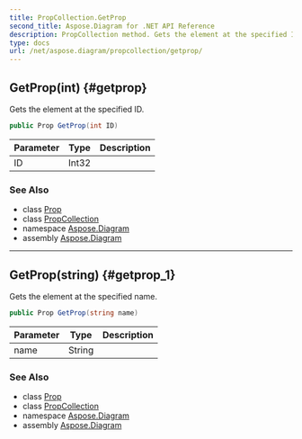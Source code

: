 ```yaml
---
title: PropCollection.GetProp
second_title: Aspose.Diagram for .NET API Reference
description: PropCollection method. Gets the element at the specified ID
type: docs
url: /net/aspose.diagram/propcollection/getprop/
---
```

## GetProp(int) {#getprop}

Gets the element at the specified ID.

```csharp
public Prop GetProp(int ID)
```

| Parameter | Type | Description |
| --- | --- | --- |
| ID | Int32 |  |

### See Also

* class [Prop](../../prop/)
* class [PropCollection](../)
* namespace [Aspose.Diagram](../../propcollection/)
* assembly [Aspose.Diagram](../../../)

---

## GetProp(string) {#getprop_1}

Gets the element at the specified name.

```csharp
public Prop GetProp(string name)
```

| Parameter | Type | Description |
| --- | --- | --- |
| name | String |  |

### See Also

* class [Prop](../../prop/)
* class [PropCollection](../)
* namespace [Aspose.Diagram](../../propcollection/)
* assembly [Aspose.Diagram](../../../)


